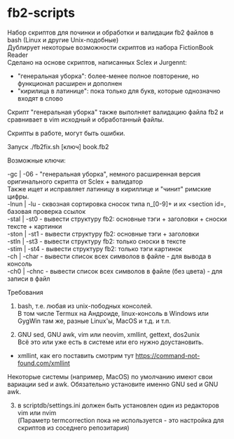 # fb2-scripts
Набор скриптов для починки и обработки и валидации fb2 файлов в bash (Linux и другие Unix-подобные)</br>
Дублирует некоторые возможности скриптов из набора FictionBook Reader</br>
Сделано на основе скриптов, написанных Sclex и Jurgennt:</br>
- "генеральная уборка": более-менее полное повторение, но функционал расширен и дополнен</br>
- "кирилица в латинице": пока только для букв, которые однозначно входят в слово</br>

Скрипт "генеральная уборка" также выполняет валидацию файла fb2 и сравнивает в vim исходный и обработанный файлы.

Скрипты в работе, могут быть ошибки.


Запуск ./fb2fix.sh [ключ] book.fb2

Возможные ключи:

-gc   | -06 	- "генеральная уборка", немного расширенная версия оригинального скрипта от Sclex + валидатор</br>
                  Также ищет и исправляет латиницу в кириллице и "чинит" римские цифры.</br>
-lnun | -lu 	- сквозная сортировка сносок типа n_[0-9]+ и их <section id=, базовая проверка ссылок</br>
-stal | -st0	- вывести структуру fb2: основные тэги + заголовки + сноски тексте + картинки</br>
-ston | -st1	- вывести структуру fb2: основные тэги + заголовки</br>
-stln | -st3	- вывести структуру fb2: только сноски в тексте</br>
-stim | -st4	- вывести структуру fb2: только тэги картинок</br>
-ch   | -char	- вывести список всех символов в файле - для вывода в консоль</br>
-ch0  | -chnc	- вывести список всех символов в файле (без цвета) - для записи в файл</br>


Требования

1. bash, т.е. любая из unix-пободных консолей.</br>
В том числе Termux на Андроиде, linux-консоль в Windows или GygWin там же, разные Linux'ы, MacOS и т.д. и т.п.

2. GNU sed, GNU awk, vim или neovim, xmllint, gettext, dos2unix</br>
Всё это или уже есть в системе или его нужно доустановить.</br>
- xmllint, как его поставить смотрим тут https://command-not-found.com/xmllint</br>

Некоторые системы (например, MacOS) по умолчанию имеют свои вариации sed и awk. Обязательно установите именно GNU sed и GNU awk.

3. в scriptdb/settings.ini должен быть установлен один из редакторов vim или nvim</br>
(Параметр termcorrection пока не используется - это настройка для скриптов из соседнего репозитария)


